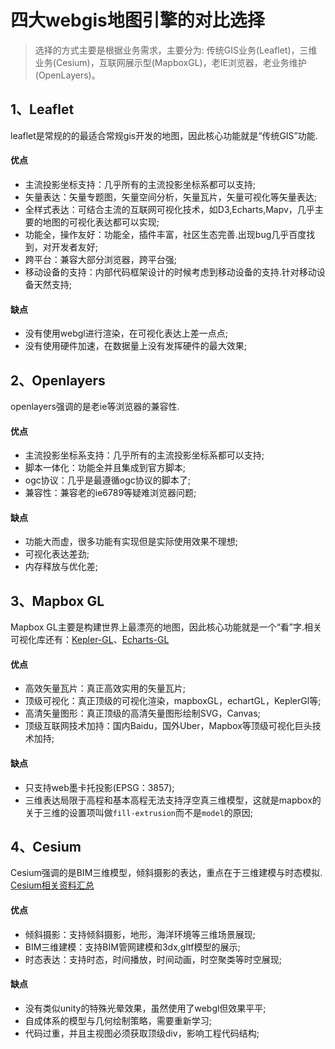 # 四大webgis地图引擎的对比选择
> 选择的方式主要是根据业务需求，主要分为: 传统GIS业务(Leaflet)，三维业务(Cesium)，互联网展示型(MapboxGL)，老IE浏览器，老业务维护(OpenLayers)。

## 1、Leaflet
leaflet是常规的的最适合常规gis开发的地图，因此核心功能就是“传统GIS”功能.

#### 优点
- 主流投影坐标支持：几乎所有的主流投影坐标系都可以支持;
- 矢量表达：矢量专题图，矢量空间分析，矢量瓦片，矢量可视化等矢量表达;
- 全样式表达：可结合主流的互联网可视化技术，如D3,Echarts,Mapv，几乎主要的地图的可视化表达都可以实现;
- 功能全，操作友好：功能全，插件丰富，社区生态完善.出现bug几乎百度找到，对开发者友好;
- 跨平台：兼容大部分浏览器，跨平台强;
- 移动设备的支持：内部代码框架设计的时候考虑到移动设备的支持.针对移动设备天然支持;

#### 缺点
- 没有使用webgl进行渲染，在可视化表达上差一点点;
- 没有使用硬件加速，在数据量上没有发挥硬件的最大效果;

## 2、Openlayers
openlayers强调的是老ie等浏览器的兼容性.

#### 优点
- 主流投影坐标系支持：几乎所有的主流投影坐标系都可以支持;
- 脚本一体化：功能全并且集成到官方脚本;
- ogc协议：几乎是最遵循ogc协议的脚本了;
- 兼容性：兼容老的ie6789等疑难浏览器问题;

#### 缺点
- 功能大而虚，很多功能有实现但是实际使用效果不理想;
- 可视化表达差劲;
- 内存释放与优化差;

## 3、Mapbox GL
Mapbox GL主要是构建世界上最漂亮的地图，因此核心功能就是一个“看”字.相关可视化库还有：[Kepler-GL](http://kepler.gl/#/)、[Echarts-GL](https://github.com/ecomfe/echarts-gl)

#### 优点
- 高效矢量瓦片：真正高效实用的矢量瓦片;
- 顶级可视化：真正顶级的可视化渲染，mapboxGL，echartGL，KeplerGl等;
- 高清矢量图形：真正顶级的高清矢量图形绘制SVG，Canvas;
- 顶级互联网技术加持：国内Baidu，国外Uber，Mapbox等顶级可视化巨头技术加持;

#### 缺点
- 只支持web墨卡托投影(EPSG：3857);
- 三维表达局限于高程和基本高程无法支持浮空真三维模型，这就是mapbox的关于三维的设置项叫做`fill-extrusion`而不是`model`的原因;

## 4、Cesium
Cesium强调的是BIM三维模型，倾斜摄影的表达，重点在于三维建模与时态模拟.    
[Cesium相关资料汇总](https://github.com/vtxf/Cesium-Tutorials-Index)

#### 优点
- 倾斜摄影：支持倾斜摄影，地形，海洋环境等三维场景展现;
- BIM三维建模：支持BIM管网建模和3dx,gltf模型的展示;
- 时态表达：支持时态，时间播放，时间动画，时空聚类等时空展现;

#### 缺点
- 没有类似unity的特殊光晕效果，虽然使用了webgl但效果平平;
- 自成体系的模型与几何绘制策略，需要重新学习;
- 代码过重，并且主视图必须获取顶级div，影响工程代码结构;

